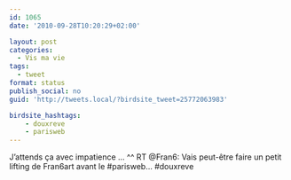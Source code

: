 ```yaml
---
id: 1065
date: '2010-09-28T10:20:29+02:00'

layout: post
categories:
  - Vis ma vie
tags:
  - tweet
format: status
publish_social: no
guid: 'http://tweets.local/?birdsite_tweet=25772063983'

birdsite_hashtags:
    - douxreve
    - parisweb
---
```


J’attends ça avec impatience … ^^ RT @Fran6: Vais peut-être faire un petit lifting de Fran6art avant le #parisweb… #douxreve